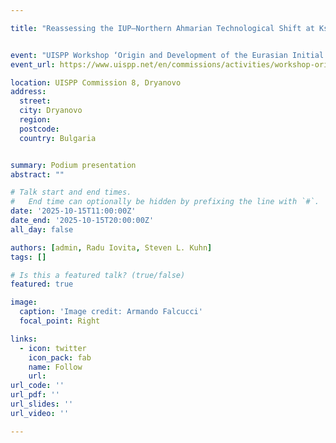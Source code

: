```yaml
---

title: "Reassessing the IUP–Northern Ahmarian Technological Shift at Ksar Akil, Lebanon"


event: "UISPP Workshop ‘Origin and Development of the Eurasian Initial Upper Palaeolithic'"
event_url: https://www.uispp.net/en/commissions/activities/workshop-origin-and-development-eurasian-initial-upper-palaeolithic

location: UISPP Commission 8, Dryanovo
address:
  street:
  city: Dryanovo
  region:
  postcode:
  country: Bulgaria


summary: Podium presentation
abstract: ""

# Talk start and end times.
#   End time can optionally be hidden by prefixing the line with `#`.
date: '2025-10-15T11:00:00Z'
date_end: '2025-10-15T20:00:00Z'
all_day: false

authors: [admin, Radu Iovita, Steven L. Kuhn]
tags: []

# Is this a featured talk? (true/false)
featured: true

image:
  caption: 'Image credit: Armando Falcucci'
  focal_point: Right

links:
  - icon: twitter
    icon_pack: fab
    name: Follow
    url:
url_code: ''
url_pdf: ''
url_slides: ''
url_video: ''

---
```

